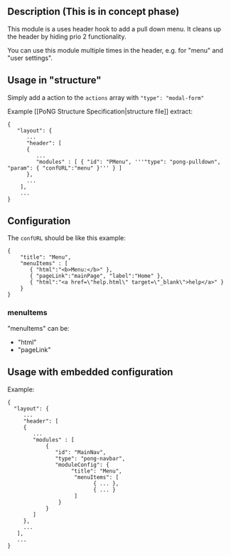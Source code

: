## Description (This is in concept phase)
This module is a uses header hook to add a pull down menu. It cleans up the header by hiding prio 2 functionality. 

You can use this module multiple times in the header, e.g. for "menu" and "user settings".

## Usage in "structure" 
Simply add a action to the <code>actions</code> array with <code>"type": "modal-form"</code>

Example [[PoNG Structure Specification|structure file]] extract:

	{
	   "layout": {
	      ...
	      "header": [
	      {
	         ...
	         "modules" : [ { "id": "PMenu", '''"type": "pong-pulldown", "param": { "confURL":"menu" }''' } ] 
	      },
	      ...
	    ],
	    ...
	}

## Configuration 
The <code>confURL</code> should be like this example:

	{
		"title": "Menu",
	    "menuItems" : [
	       { "html":"<b>Menu:</b>" },
	       { "pageLink":"mainPage", "label":"Home" },
	       { "html":"<a href=\"help.html\" target=\"_blank\">help</a>" }
	    }
	}

### menuItems
"menuItems" can be:
* "html" 
* "pageLink"

## Usage with embedded configuration 
Example:

	{
	  "layout": {
	     ...
	     "header": [
	     {
	        ...
	        "modules" : [ 
	            {  
	               "id": "MainNav", 
	               "type": "pong-navbar", 
	               "moduleConfig": {
						"title": "Menu",
	                     "menuItems": [
						       { ... },
						       { ... }
	                     ]
	                }
	            } 
	        ] 
	     },
	     ...
	   ],
	   ...
	}
